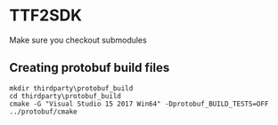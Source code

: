 # TTF2SDK

Make sure you checkout submodules

## Creating protobuf build files

```
mkdir thirdparty\protobuf_build
cd thirdparty\protobuf_build
cmake -G "Visual Studio 15 2017 Win64" -Dprotobuf_BUILD_TESTS=OFF ../protobuf/cmake
```
